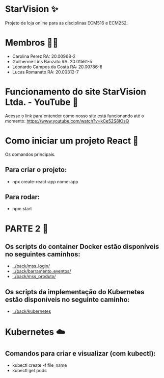 # StarVision ✨
Projeto de loja online para as disciplinas ECM516 e ECM252.
# Membros 👨‍💻 
- Carolina Perez	          RA: 20.00968-2
- Guilherme Lins Banzato    RA: 20.01561-5
- Leonardo Campos da Costa  RA: 20.00786-8
- Lucas Romanato            RA: 20.00313-7

# Funcionamento do site StarVision Ltda. - YouTube 🎥
Acesse o link para entender como nosso site está funcionando até o momento: https://www.youtube.com/watch?v=kCe52S8lOsQ 

# Como iniciar um projeto React 💽
Os comandos principais.
## Para criar o projeto:
- npx create-react-app nome-app
## Para rodar:
- npm start

# PARTE 2 🧩
## Os scripts do container Docker estão disponíveis no seguintes caminhos:
- [../back/mss_login/](back/mss_login)
- [../back/barramento_eventos/](back/barramento_eventos)
- [../back/mss_produto/](back/mss_produto)

## Os scripts da implementação do Kubernetes estão disponíveis no seguinte caminho:
- [../back/kubernetes](back/kubernetes)

# Kubernetes ☁️
## Comandos para criar e visualizar (com kubectl):
- kubectl create -f file_name
- kubectl get pods

